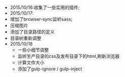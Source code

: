 -  2015/10/16:收集了一些实用的插件;
-  2015/10/17:
 - 增加了browser-sync监听sass;
 - 压缩图片
 - 添加了目录路径的定义
 - 目录树重新调整
- 2015/10/18
  - 一些小细节调整
  - 监听生产目录的css及发布目录下的html,刷新浏览器
  - 计算文件大小
  - 添加了gulp-ignore / gulp-inject

